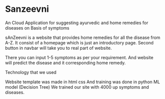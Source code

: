 # Sanzeevni
An Cloud Application for suggesting ayurvedic and home remedies for diseases on Basis of symptoms

sAnZeevni is a website that provides home remedies for all the disease from A-Z. It consist of a homepage which is just an introductory page. Second button in navbar will 
take you to real part of website. 

There you can input 1-5 symptoms as per your requirement. And website will predict the disease and it corresponding home remedy. 

Technology that we used 

Website template was made in html css
And training was done in python ML model (Decision Tree)
We trained our site with 4000 up symptoms and diseases. 
